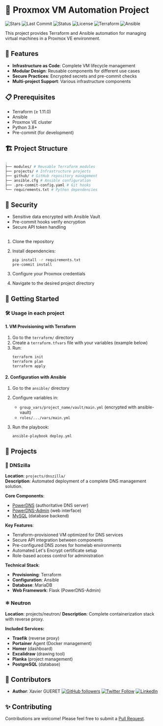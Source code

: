 # 🚀 Proxmox VM Automation Project

![Stars](https://img.shields.io/github/stars/xgueret/proxmox-vms?style=social) ![Last Commit](https://img.shields.io/github/last-commit/xgueret/proxmox-vms) ![Status](https://img.shields.io/badge/Status-Active-brightgreen) ![License](https://img.shields.io/badge/License-MIT-blue)
![Terraform](https://img.shields.io/badge/Terraform-≥1.11.0-623CE4) ![Ansible](https://img.shields.io/badge/Ansible-2.14+-EE0000)


This project provides Terraform and Ansible automation for managing virtual machines in a Proxmox VE environment.

## 🌟 Features

- **Infrastructure as Code**: Complete VM lifecycle management
- **Modular Design**: Reusable components for different use cases
- **Secure Practices**: Encrypted secrets and pre-commit checks
- **Multi-project Support**: Various infrastructure components

## 📋 Prerequisites

- Terraform (≥ 1.11.0)
- Ansible
- Proxmox VE cluster
- Python 3.8+
- Pre-commit (for development)

## 🏗️ Project Structure

```bash
.
├── modules/ # Reusable Terraform modules
├── projects/ # Infrastructure projects
├── github/ # GitHub repository management
├── ansible.cfg # Ansible configuration
├── .pre-commit-config.yaml # Git hooks
└── requirements.txt # Python dependencies
```


## 🔐 Security

- Sensitive data encrypted with Ansible Vault
- Pre-commit hooks verify encryption
- Secure API token handling

## 

1. Clone the repository
2. Install dependencies:

   ```bash
   pip install -r requirements.txt
   pre-commit install
   ```
3. Configure your Proxmox credentials
4. Navigate to the desired project directory

## 🚦 Getting Started

### 🛠️ Usage in each project

#### 1. VM Provisioning with Terraform

1. Go to the `terraform/` directory
2. Create a `terraform.tfvars` file with your variables (example below)
3. Run:
   ```bash
   terraform init
   terraform plan
   terraform apply
   
   ```

#### 2. Configuration with Ansible

1. Go to the `ansible/` directory
2. Configure variables in:

   - `group_vars/project_name/vault/main.yml` (encrypted with ansible-vault)
   - `roles/.../vars/main.yml`
3. Run the playbook:

   ```bash
   ansible-playbook deploy.yml
   ```

## 📂 Projects

### 🦖 DNSzilla

**Location**: `projects/dnszilla/`  
**Description**: Automated deployment of a complete DNS management solution.

**Core Components**:
-  [PowerDNS](https://www.powerdns.com/) (authoritative DNS server)
-  [PowerDNS-Admin](https://github.com/PowerDNS-Admin/PowerDNS-Admin) (web interface)
-  [MySQL](https://www.mysql.com/) (database backend)

**Key Features**:
- Terraform-provisioned VM optimized for DNS services
- Secure API integration between components
- Pre-configured DNS zones for homelab environments
- Automated Let's Encrypt certificate setup
- Role-based access control for administration

**Technical Stack**:
- **Provisioning**: Terraform
- **Configuration**: Ansible
- **Database**: MariaDB
- **Web Framework**:  Flask (PowerDNS-Admin)

### ⚛️ Neutron

**Location**: projects/neutron/
**Description**: Complete containerization stack with reverse proxy.

**Included Services:**

-  **Traefik** (reverse proxy)
- **Portainer** Agent (Docker management)
- **Homer** (dashboard)
- **Excalidraw** (drawing tool)
- **Planka** (project management)
- **PostgreSQL** (database)

## 👥 Contributors

- **Author**: Xavier GUERET
  [![GitHub followers](https://img.shields.io/github/followers/xgueret?style=social)](https://github.com/xgueret) [![Twitter Follow](https://img.shields.io/twitter/follow/xgueret?style=social)](https://x.com/hixmaster) [![LinkedIn](https://img.shields.io/badge/LinkedIn-Connect-blue?style=flat&logo=linkedin)](https://www.linkedin.com/in/xavier-gueret-47bb3019b/)

## ✨ Contributing

Contributions are welcome! Please feel free to submit a [Pull Request](https://github.com/xgueret/proxmox-vms/pulls).
